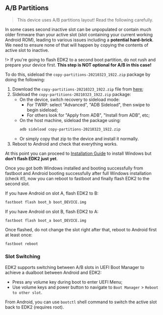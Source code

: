 ## A/B Partitions

> This device uses A/B partitions layout! Read the following carefully.

In some cases second inactive slot can be unpopulated or contain much older firmware than your active slot (slot containing your current working Android ROM), leading to various issues including a **potential hard-brick**. We need to ensure none of that will happen by copying the contents of active slot to inactive.

!> If you're going to flash EDK2 to a second boot partition, do not rush and prepare your device first. **This step is NOT optional for A/B in this case!**

To do this, sideload the `copy-partitions-20210323_1922.zip` package by doing the following:

1. Download the `copy-partitions-20210323_1922.zip` file from [here](https://files.renegade-project.org/copy-partitions-20210323_1922.zip ':ignore');
2. Sideload the `copy-partitions-20210323_1922.zip` package:
    * On the device, switch recovery to sideload mode:
      * For TWRP: select "Advanced", "ADB Sideload", then swipe to begin sideload;
      * For others look for "Apply from ADB", "Install from ADB", etc;
    * On the host machine, sideload the package using: 
      ```sh
      adb sideload copy-partitions-20210323_1922.zip
      ```
    * Or simply copy that zip to the device and install it normally.
3. Reboot to Android and check that everything works.

At this point you can proceed to [Installation Guide](en/windows/Installation-guide.md) to install Windows but **don't flash EDK2 just yet**.

Once you got both Windows installed and booting successfully from fastboot and Android booting successfully after full Windows installation (check it!), now you can reboot to fastboot and finally flash EDK2 to the second slot.

If you have Android on slot A, flash EDK2 to B:

```bash
fastboot flash boot_b boot_DEVICE.img
```

If you have Android on slot B, flash EDK2 to A:

```bash
fastboot flash boot_a boot_DEVICE.img
```

Once flashed, do not change the slot right after that, reboot to Android first at least once:

```bash
fastboot reboot
```

### Slot Switching

EDK2 supports switching between A/B slots in UEFI Boot Manager to achieve a dualboot between Android and EDK2:

* Press any volume key during boot to enter UEFI Menu;
* Use volume keys and power button to navigate to `Boot Manager` > `Reboot to other slot`.

From Android, you can use `bootctl` shell command to switch the active slot back to EDK2 (requires root).
